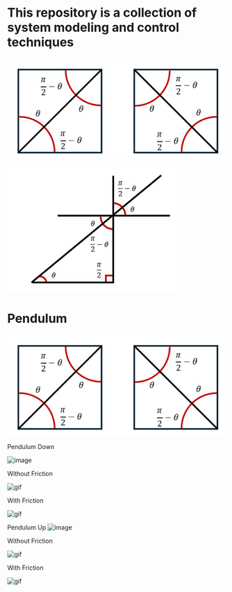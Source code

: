 # This repository is a collection of system modeling and control techniques
![image](https://github.com/Tolemy21/Control-Systems/blob/main/Media/Angles%20Part%201.PNG)

![image](https://github.com/Tolemy21/Control-Systems/blob/main/Media/Angles%20Part%202.PNG)

# Pendulum 
![image](https://github.com/Tolemy21/Control-Systems/blob/main/Media/Angles%20Part%201.PNG)

Pendulum Down

![image](https://github.com/tnibi/Control-Systems/blob/main/Media/Pendulum%20Media/1DOF_Pendulum_down.PNG)

Without Friction

![gif](https://github.com/tnibi/Control-Systems/blob/main/Media/Pendulum%20Media/New%20folder/(Down)%20pendulum_animation_without_friction.gif)

With Friction 

![gif](https://github.com/tnibi/Control-Systems/blob/main/Media/Pendulum%20Media/New%20folder/(Down)%20pendulum_animation_with_friction.gif)


Pendulum Up
![image](https://github.com/tnibi/Control-Systems/blob/main/Media/Pendulum%20Media/1DOF_Pendulum_up.PNG)

Without Friction

![gif](https://github.com/tnibi/Control-Systems/blob/main/Media/Pendulum%20Media/New%20folder/(Up)%20pendulum_animation_without_friction.gif)

With Friction 

![gif](https://github.com/tnibi/Control-Systems/blob/main/Media/Pendulum%20Media/New%20folder/(Up)%20pendulum_animation_with_friction.gif)
